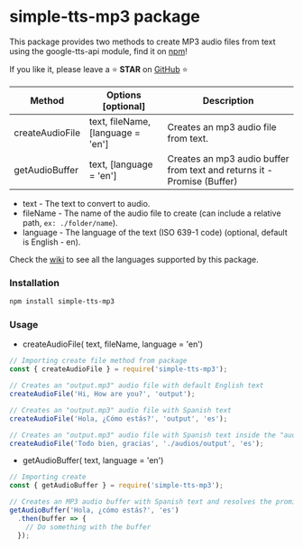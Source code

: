 # simple-tts-mp3 package
This package provides two methods to create MP3 audio files from text using the google-tts-api module, find it on [npm](https://www.npmjs.com/package/simple-tts-mp3/)!

If you like it, please leave a ⭐ **STAR** on [GitHub](https://github.com/eliangerard/simple-tts-mp3) ⭐

| Method              | Options [optional]                       | Description                                         |
| ------------------- | ---------------------------------------- | --------------------------------------------------- |
| createAudioFile     | text, fileName, [language = 'en']        | Creates an mp3 audio file from text.                |
| getAudioBuffer      | text, [language = 'en']                  | Creates an mp3 audio buffer from text and returns it - Promise (Buffer)                                    |

 * text - The text to convert to audio.
 * fileName - The name of the audio file to create (can include a relative path, `ex: ./folder/name`).
 * language - The language of the text (ISO 639-1 code) (optional, default is English - en).
 
 Check the [wiki](https://github.com/eliangerard/simple-tts-mp3/wiki) to see all the languages supported by this package.

### Installation
```bash
npm install simple-tts-mp3
```

### Usage
+ createAudioFile( text, fileName, language = 'en')
```js
// Importing create file method from package
const { createAudioFile } = require('simple-tts-mp3');

// Creates an "output.mp3" audio file with default English text
createAudioFile('Hi, How are you?', 'output');

// Creates an "output.mp3" audio file with Spanish text
createAudioFile('Hola, ¿Cómo estás?', 'output', 'es');

// Creates an "output.mp3" audio file with Spanish text inside the "audios" folder
createAudioFile('Todo bien, gracias', './audios/output', 'es');
```
+ getAudioBuffer( text, language = 'en')
```js
// Importing create 
const { getAudioBuffer } = require('simple-tts-mp3');

// Creates an MP3 audio buffer with Spanish text and resolves the promise with it
getAudioBuffer('Hola, ¿cómo estás?', 'es')
  .then(buffer => {
    // Do something with the buffer
  });
```
